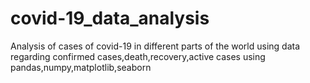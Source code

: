 # covid-19_data_analysis
Analysis of cases of covid-19 in different parts of the world using data regarding confirmed cases,death,recovery,active cases using pandas,numpy,matplotlib,seaborn
